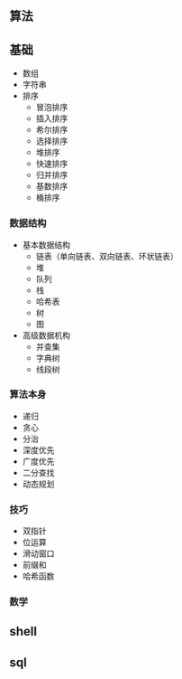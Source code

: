 ## 算法
## 基础
* 数组
* 字符串
* 排序
    * 冒泡排序
    * 插入排序
    * 希尔排序
    * 选择排序
    * 堆排序
    * 快速排序
    * 归并排序
    * 基数排序
    * 桶排序
### 数据结构
* 基本数据结构
    * 链表（单向链表、双向链表、环状链表）
    * 堆
    * 队列
    * 栈
    * 哈希表
    * 树
    * 图
* 高级数据机构
    * 并查集
    * 字典树
    * 线段树
### 算法本身
* 递归
* 贪心
* 分治
* 深度优先
* 广度优先
* 二分查找
* 动态规划
### 技巧
* 双指针
* 位运算
* 滑动窗口
* 前缀和
* 哈希函数
### 数学
## shell
## sql